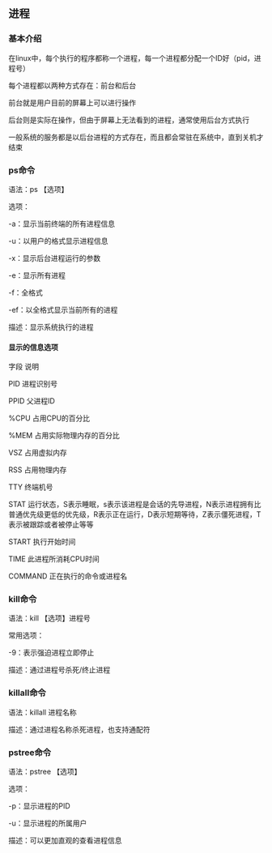 ## 进程

### 基本介绍

在linux中，每个执行的程序都称一个进程，每一个进程都分配一个ID好（pid，进程号）

每个进程都以两种方式存在：前台和后台

前台就是用户目前的屏幕上可以进行操作

后台则是实际在操作，但由于屏幕上无法看到的进程，通常使用后台方式执行

一般系统的服务都是以后台进程的方式存在，而且都会常驻在系统中，直到关机才结束

### ps命令

语法：ps 【选项】

选项：

-a：显示当前终端的所有进程信息

-u：以用户的格式显示进程信息

-x：显示后台进程运行的参数

-e：显示所有进程

-f：全格式

-ef：以全格式显示当前所有的进程

描述：显示系统执行的进程

#### 显示的信息选项

字段				说明

PID				进程识别号

PPID			父进程ID

%CPU			占用CPU的百分比

%MEM			占用实际物理内存的百分比

VSZ				占用虚拟内存

RSS				占用物理内存

TTY				终端机号

STAT				运行状态，S表示睡眠，s表示该进程是会话的先导进程，N表示进程拥有比普通优先级更低的优先级，R表示正在运行，D表示短期等待，Z表示僵死进程，T表示被跟踪或者被停止等等

START			执行开始时间

TIME				此进程所消耗CPU时间

COMMAND	 正在执行的命令或进程名

### kill命令

语法：kill 【选项】进程号

常用选项：

-9：表示强迫进程立即停止

描述：通过进程号杀死/终止进程



### killall命令

语法：killall 进程名称

描述：通过进程名称杀死进程，也支持通配符



### pstree命令

语法：pstree 【选项】

选项：

-p：显示进程的PID

-u：显示进程的所属用户

描述：可以更加直观的查看进程信息